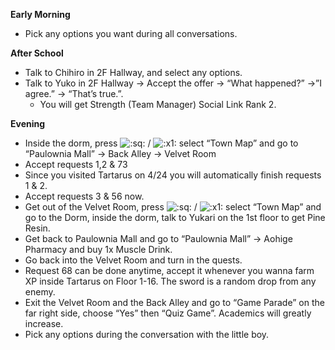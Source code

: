 **Early Morning**

- Pick any options you want during all conversations.

**After School**

- Talk to Chihiro in 2F Hallway, and select any options.
- Talk to Yuko in 2F Hallway -> Accept the offer -> “What happened?” ->”I agree.” -> “That’s true.”.
  - You will get Strength (Team Manager) Social Link Rank 2.

**Evening**

- Inside the dorm, press ![:sq:](https://www.powerpyx.com/wp-includes/images/smilies/square.png) / ![:x1:](https://www.powerpyx.com/wp-includes/images/smilies/x1.png) select “Town Map” and go to “Paulownia Mall” -> Back Alley -> Velvet Room
- Accept requests 1,2 & 73
- Since you visited Tartarus on 4/24 you will automatically finish requests 1 & 2.
- Accept requests 3 & 56 now.
- Get out of the Velvet Room, press ![:sq:](https://www.powerpyx.com/wp-includes/images/smilies/square.png) / ![:x1:](https://www.powerpyx.com/wp-includes/images/smilies/x1.png) select “Town Map” and go to the Dorm, inside the dorm, talk to Yukari on the 1st floor to get Pine Resin.
- Get back to Paulownia Mall and go to “Paulownia Mall” -> Aohige Pharmacy and buy 1x Muscle Drink.
- Go back into the Velvet Room and turn in the quests.
- Request 68 can be done anytime, accept it whenever you wanna farm XP inside Tartarus on Floor 1-16. The sword is a random drop from any enemy.
- Exit the Velvet Room and the Back Alley and go to “Game Parade” on the far right side, choose “Yes” then “Quiz Game”. Academics will greatly increase.
- Pick any options during the conversation with the little boy.
